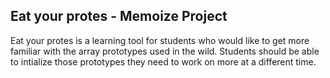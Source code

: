 
## Eat your protes - Memoize Project

Eat your protes is a learning tool for students who would like to get more familiar with the array prototypes used in the wild. Students should be able to intialize those prototypes they need to work on more at a different time.

